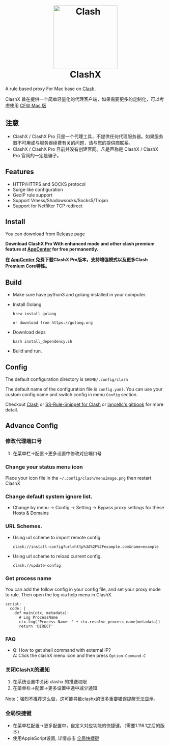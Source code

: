 <h1 align="center">
  <img src="https://github.com/Dreamacro/clash/raw/master/docs/logo.png" alt="Clash" width="200">
  <br>
  ClashX
  <br>
</h1>


A rule based proxy For Mac base on [Clash](https://github.com/Dreamacro/clash).

ClashX 旨在提供一个简单轻量化的代理客户端，如果需要更多的定制化，可以考虑使用 [CFW Mac 版](https://github.com/Fndroid/clash_for_windows_pkg/releases) 


## 注意
- ClashX / ClashX Pro 只是一个代理工具，不提供任何代理服务器。如果服务器不可用或与服务器续费有关的问题，请与您的提供商联系。
- ClashX / ClashX Pro 目前并没有创建官网。凡是声称是 ClashX / ClashX Pro 官网的一定是骗子。

## Features

- HTTP/HTTPS and SOCKS protocol
- Surge like configuration
- GeoIP rule support
- Support Vmess/Shadowsocks/Socks5/Trojan
- Support for Netfilter TCP redirect

## Install

You can download from [Release](https://github.com/yichengchen/clashX/releases) page

**Download ClashX Pro With enhanced mode and other clash premium feature at [AppCenter](https://install.appcenter.ms/users/clashx/apps/clashx-pro/distribution_groups/public) for free permanently.**

**在 [AppCenter](https://install.appcenter.ms/users/clashx/apps/clashx-pro/distribution_groups/public) 免费下载ClashX Pro版本，支持增强模式以及更多Clash Premium Core特性。**

## Build
- Make sure have python3 and golang installed in your computer.

- Install Golang
  ```
  brew install golang

  or download from https://golang.org
  ```

- Download deps
  ```
  bash install_dependency.sh
  ```

- Build and run.

## Config


The default configuration directory is `$HOME/.config/clash`

The default name of the configuration file is `config.yaml`. You can use your custom config name and switch config in menu `Config` section.


Checkout [Clash](https://github.com/Dreamacro/clash) or [SS-Rule-Snippet for Clash](https://github.com/Hackl0us/SS-Rule-Snippet/blob/master/LAZY_RULES/clash.yaml) or [lancellc's gitbook](https://lancellc.gitbook.io/clash/) for more detail.

## Advance Config

### 修改代理端口号
1. 在菜单栏->配置->更多设置中修改对应端口号



### Change your status menu icon

  Place your icon file in the `~/.config/clash/menuImage.png`  then restart ClashX

### Change default system ignore list.

- Change by menu -> Config -> Setting -> Bypass proxy settings for these Hosts & Domains

### URL Schemes.

- Using url scheme to import remote config.

  ```
  clash://install-config?url=http%3A%2F%2Fexample.com&name=example
  ```
- Using url scheme to reload current config.

  ```
  clash://update-config
  ```

### Get process name

You can add the follow config in your config file, and set your proxy mode to rule. Then open the log via help menu in ClashX.
```
script:
  code: |
    def main(ctx, metadata):
      # Log ProcessName
      ctx.log('Process Name: ' + ctx.resolve_process_name(metadata))
      return 'DIRECT'
```

### FAQ

- Q: How to get shell command with external IP?  
  A: Click the clashX menu icon and then press `Option-Command-C`  

### 关闭ClashX的通知

1. 在系统设置中关闭 clashx 的推送权限
2. 在菜单栏->配置->更多设置中选中减少通知

Note：强烈不推荐这么做，这可能导致clashx的很多重要错误提醒无法显示。

### 全局快捷键
- 在菜单栏配置->更多配置中，自定义对应功能的快捷键。（需要1.116.1之后的版本）
- 使用AppleScript设置, 详情点击 [全局快捷键](Shortcuts.md)
